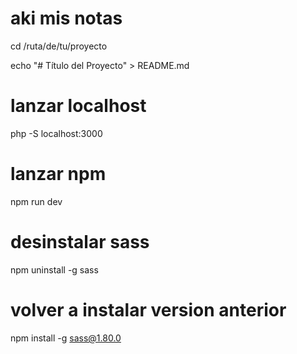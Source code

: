 # aki mis notas
cd /ruta/de/tu/proyecto

echo "# Título del Proyecto" > README.md


# lanzar localhost
php -S localhost:3000

# lanzar npm
npm run dev


# desinstalar sass
npm uninstall -g sass

# volver a instalar version anterior 
npm install -g sass@1.80.0



